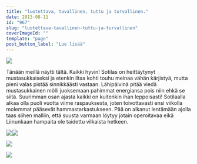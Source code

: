 ```yaml
---
title: "luotettava, tavallinen, tuttu ja turvallinen."
date: 2013-08-11
id: "967"
slug: "luotettava-tavallinen-tuttu-ja-turvallinen"
coverImageId: ""
template: "page"
post_button_label: "Lue lisää"
---
```


[![](/images/IMG_1693_.jpg)](http://2.bp.blogspot.com/-Sg8XRSVd40I/Uge3sISXNaI/AAAAAAAAGnU/DHn3N2ph37k/s1600/IMG_1693_.jpg)

Tänään meillä näytti tältä. Kaikki hyvin! Sotilas on heittäytynyt mustasukkaiseksi ja etenkin iltaa kohti touhu meinaa vähän kärjistyä, mutta pieni valas pistää sinnikkäästi vastaan. Lähipäivinä pitää viedä mustasukkainen mölli juoksemaan pahimmat energiansa pois niin ehkä se siitä. Suurimman osan ajasta kaikki on kuitenkin ihan leppoisasti! Sotilaalla alkaa olla puoli vuotta viime raspauksesta, joten toivottavasti ensi viikolla molemmat pääsevät hammastarkastukseen. Pää on alkanut lentämään ajolla taas siihen malliin, että suusta varmaan löytyy jotain operoitavaa eikä Liinunkaan hampaita ole taidettu vilkaista hetkeen.

[![](/images/IMG_1706.jpg)](http://1.bp.blogspot.com/-0HQrKJP5bhg/Uge3uI-PD1I/AAAAAAAAGng/C5lFhZSTglM/s1600/IMG_1706.jpg)[![](/images/IMG_1690.jpg)](http://1.bp.blogspot.com/-WtP-NnR0z7M/Uge3veQRR7I/AAAAAAAAGns/IjmFlOzH4Gk/s1600/IMG_1690.jpg)

[![](/images/IMG_1708.jpg)](http://2.bp.blogspot.com/--evjUtUSNwM/Uge3t5HTQuI/AAAAAAAAGnc/8cwQoQPgAGg/s1600/IMG_1708.jpg)

[![](/images/ak.jpg)](http://4.bp.blogspot.com/-9ij7trwbmJ4/Uge4Mnci3bI/AAAAAAAAGn0/DuVOR1e-7ws/s1600/ak.jpg)
